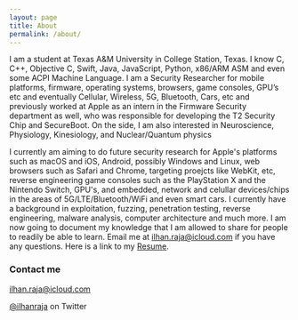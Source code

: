 ```yaml
---
layout: page
title: About
permalink: /about/
---
```


I am a student at Texas A&M University in College Station, Texas. I know C, C++, Objective C, Swift, Java, JavaScript, Python, x86/ARM ASM and even some ACPI Machine Language. I am a Security Researcher for mobile platforms, firmware, operating systems, browsers, game consoles, GPU’s etc and eventually Cellular, Wireless, 5G, Bluetooth, Cars, etc and previously worked at Apple as an intern in the Firmware Security department as well, who was responsible for developing the T2 Security Chip and SecureBoot. 
On the side, I am also interested in Neuroscience, Physiology, Kinesiology, and Nuclear/Quantum physics

I currently am aiming to do future security research for Apple's platforms such as macOS and iOS, Android, possibly Windows and Linux, web browsers such as Safari and Chrome, targeting proejcts like WebKit, etc, reverse engineering game consoles such as the PlayStation X and the Nintendo Switch, GPU's, and embedded, network and celullar devices/chips in the areas of 5G/LTE/Bluetooth/WiFi and even smart cars. I currently have a background in exploitation, fuzzing, penetration testing, reverse engineering, malware analysis, computer architecture and much more. I am now going to document my knowledge that I am allowed to share for people to readily be able to learn. Email me at ilhan.raja@icloud.com if you have any questions. Here is a link to my [Resume](https://github.com/YungRaj/YungRaj.github.io/raw/master/Resume.pdf).

### Contact me

[ilhan.raja@icloud.com](mailto:ilhan.raja@icloud.com)

[@ilhanraja](https://twitter.com/ilhanraja) on Twitter
